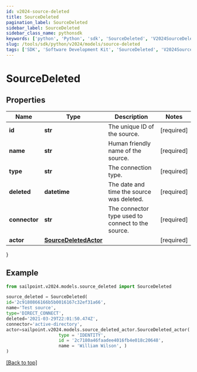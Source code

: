 ```yaml
---
id: v2024-source-deleted
title: SourceDeleted
pagination_label: SourceDeleted
sidebar_label: SourceDeleted
sidebar_class_name: pythonsdk
keywords: ['python', 'Python', 'sdk', 'SourceDeleted', 'V2024SourceDeleted']
slug: /tools/sdk/python/v2024/models/source-deleted
tags: ['SDK', 'Software Development Kit', 'SourceDeleted', 'V2024SourceDeleted']
---
```


# SourceDeleted

## Properties

| Name | Type | Description | Notes |
| --- | --- | --- | --- |
| **id** | **str** | The unique ID of the source. | [required] |
| **name** | **str** | Human friendly name of the source. | [required] |
| **type** | **str** | The connection type. | [required] |
| **deleted** | **datetime** | The date and time the source was deleted. | [required] |
| **connector** | **str** | The connector type used to connect to the source. | [required] |
| **actor** | [**SourceDeletedActor**](source-deleted-actor) |  | [required] |

}

## Example

```python
from sailpoint.v2024.models.source_deleted import SourceDeleted

source_deleted = SourceDeleted(
id='2c9180866166b5b0016167c32ef31a66',
name='Test source',
type='DIRECT_CONNECT',
deleted='2021-03-29T22:01:50.474Z',
connector='active-directory',
actor=sailpoint.v2024.models.source_deleted_actor.SourceDeleted_actor(
                    type = 'IDENTITY',
                    id = '2c7180a46faadee4016fb4e018c20648',
                    name = 'William Wilson', )
)

```

[[Back to top]](#)

